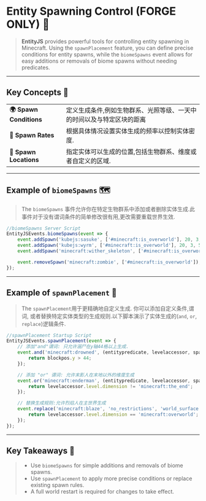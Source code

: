 # **Entity Spawning Control (FORGE ONLY)** 🌱

> **EntityJS** provides powerful tools for controlling entity spawning in Minecraft. Using the `spawnPlacement` feature, you can define precise conditions for entity spawns, while the `biomeSpawns` event allows for easy additions or removals of biome spawns without needing predicates.

---

## Key Concepts 🔑

<table>
  <tr>
    <td><strong>🌍 Spawn Conditions</strong></td>
    <td>定义生成条件,例如生物群系、光照等级、一天中的时间以及与特定区块的距离</td>
  </tr>
  <tr>
    <td><strong>🔄 Spawn Rates</strong></td>
    <td>根据具体情况设置实体生成的频率以控制实体密度.</td>
  </tr>
  <tr>
    <td><strong>📍 Spawn Locations</strong></td>
    <td>指定实体可以生成的位置,包括生物群系、维度或者自定义的区域.</td>
  </tr>
</table>

---

## Example of `biomeSpawns` 🗺️

> The `biomeSpawns` 事件允许你在特定生物群系中添加或者删除实体生成.此事件对于没有谓词条件的简单修改很有用,更改需要重载世界生效.

```javascript
//biomeSpawns Server Script
EntityJSEvents.biomeSpawns(event => {
    event.addSpawn('kubejs:sasuke', ['#minecraft:is_overworld'], 20, 3, 5);
    event.addSpawn('kubejs:wyrm', ['#minecraft:is_overworld'], 20, 3, 5);
    event.addSpawn('minecraft:wither_skeleton', ['#minecraft:is_overworld'], 20, 3, 5);

    event.removeSpawn('minecraft:zombie', ['#minecraft:is_overworld']);
});
```

---

## Example of `spawnPlacement` 🎯

> The `spawnPlacement`用于更精确地自定义生成. 你可以添加自定义条件,谓词, 或者替换特定实体类型的生成规则.以下脚本演示了实体生成的(`and`, `or`, `replace`)逻辑条件.

```javascript
//spawnPlacement Startup Script
EntityJSEvents.spawnPlacement(event => {
    // 添加"and"谓词: 只允许溺尸在y轴44格以上生成.
    event.and('minecraft:drowned', (entitypredicate, levelaccessor, spawntype, blockpos, randomsource) => {
        return blockpos.y > 44;
    });

    // 添加 "or" 谓词: 允许末影人在末地以外的维度生成
    event.or('minecraft:enderman', (entitypredicate, levelaccessor, spawntype, blockpos, randomsource) => {
        return levelaccessor.level.dimension != 'minecraft:the_end';
    });

    // 替换生成规则:允许烈焰人在主世界生成
    event.replace('minecraft:blaze', 'no_restrictions', 'world_surface', (entitypredicate, levelaccessor, spawntype, blockpos, randomsource) => {
        return levelaccessor.level.dimension == 'minecraft:overworld';
    });
});
```

---

## Key Takeaways 📌

> - Use `biomeSpawns` for simple additions and removals of biome spawns.  
> - Use `spawnPlacement` to apply more precise conditions or replace existing spawn rules.  
> - A full world restart is required for changes to take effect.

